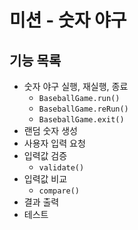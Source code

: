 # 미션 - 숫자 야구
## 기능 목록
* 숫자 야구 실행, 재실행, 종료
  * `BaseballGame.run()`
  * `BaseballGame.reRun()`
  * `BaseballGame.exit()`
* 랜덤 숫자 생성
* 사용자 입력 요청
* 입력값 검증
  * `validate()`
* 입력값 비교
  * `compare()`
* 결과 출력
* 테스트
